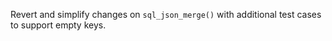 Revert and simplify changes on `sql_json_merge()` with additional test cases to support empty keys.
